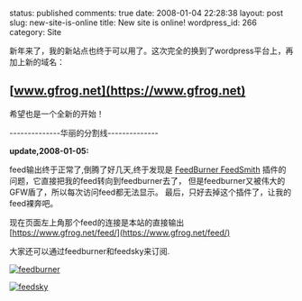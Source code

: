 status: published
comments: true
date: 2008-01-04 22:28:38
layout: post
slug: new-site-is-online
title: New site is online!
wordpress_id: 266
category: Site

新年来了，我的新站点也终于可以用了。这次完全的换到了wordpress平台上，再加上新的域名：

## [www.gfrog.net](https://www.gfrog.net)


希望也是一个全新的开始！

--------------华丽的分割线--------------

**update,2008-01-05:**

feed输出终于正常了,倒腾了好几天,终于发现是
[FeedBurner FeedSmith](http://www.feedburner.com/fb/a/help/wordpress_quickstart)
插件的问题，它直接把我的feed转向到feedburner去了，
但是feedburner又被伟大的GFW盾了，所以每次访问feed都无法显示。
最后，只好去掉这个插件了，让我的feed裸奔吧。

现在页面左上角那个feed的连接是本站的直接输出 [https://www.gfrog.net/feed/](https://www.gfrog.net/feed/)

大家还可以通过feedburner和feedsky来订阅.


[![feedburner](http://photo14.yupoo.com/20080105/214059_263892857_avbxamfm.jpg)](http://feeds.feedburner.com/gfrog)

[![feedsky](http://photo15.yupoo.com/20080105/214059_236084291_gwetmjod.jpg)](http://feed.feedsky.com/gfrog)
